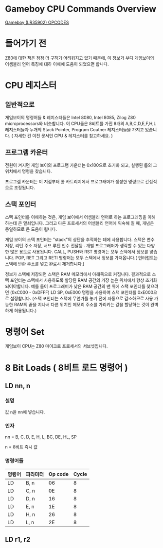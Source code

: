 # Gameboy CPU Commands Overview

[Gameboy (LR35902) OPCODES](https://www.pastraiser.com/cpu/gameboy/gameboy_opcodes.html)

# 들어가기 전

Z80에 대한 책은 점점 더 구하기 어려워지고 있기 때문에, 이 정보가 부디 게임보이의 어셈블러 언어 특징에 대하 이해에 도움이 되었으면 합니다. 

# CPU 레지스터

## 일반적으로

게임보이의 명령어들 & 레지스터들은 Intel 8080, Intel 8085, Zilog Z80 microprocessors와 비슷합니다. 이 CPU들은 8비트를 가진 8개의 A,B,C,D,E,F,H,L 레지스터들과 두개의 Stack Pointer, Program Coutner 레지스터들을 가지고 있습니다.  ( 자세한 건 이전 문서인 CPU & 레지스터를 참고하세요. ) 

## 프로그램 카운터

전원이 켜지면 게임 보이의 프로그램 카운터는 0x100으로 초기화 되고, 실행된 롬의 그 위치에서 명령을 찾습니다.

프로그램 카운터는 이 지점부터 롬 카트리지에서 프로그래머가 생성한 명령으로 간접적으로 조정됩니다. 

## 스택 포인터

스택 포인터를 이해하는 것은, 게임 보이에서 어셈블리 언어로 하는 프로그래밍을 이해하는데 큰 열쇠입니다. 그리고 다른 프로세서의 어셈블리 언어에 익숙해 질 때, 개념은 동일하므로 큰 도움이 됩니다.

게임 보이의 스택 포인터는 "stack"의 상단을 추적하는 데에 사용합니다. 스택은 변수 저장, 리턴 주소 저장, 서브 루틴 인수 전달등 . 개별 프로그래머가 생각할 수 있는 다양한 많은 용도로 사용됩니다.  CALL, PUSH와 RST 명령어는 모두 스택에서 정보를 넣습니다. POP, RET 그리고 RETI 명령어는 모두 스택에서 정보를 가져옵니다.( 인터럽트는 스택에 반환 주소를 넣고 완료시 제거합니다.)  

정보가 스택에 저장되면 스택은 RAM 메모리에서 아래쪽으로 커집니다. 결과적으로 스택 포인터는 스택에서 사용하도록 할당된 RAM 공간의 가장 높은 위치에서 항상 초기화되어야합니다. 예를 들어 프로그래머가 낮은 RAM 공간의 맨 위에 스택 포인터를 찾으려면 (0xC000 - 0xDFFF) LD SP, 0xE000 명령을 사용하여 스택 포인터를 0xE000으로 설정합니다. (스택 포인터는 스택에 무언가를 놓기 전에 자동으로 감소하므로 사용 가능한 RAM의 끝을 지나서 다른 위치인 메모리 주소를 가리키는 값을 할당하는 것이 완벽하게 허용됩니다.)

# 명령어 Set

게임보이 CPU는 Z80 마이크로 프로세서의 서브셋입니다. 

# 8 Bit Loads ( 8비트 로드 명령어 )

## LD nn, n

### 설명

값 n을 nn에 넣습니다.

### 인자

nn = B, C, D, E, H, L, BC, DE, HL, SP

n = 8비트 즉시 값

### 명령어들

| 명령어 | 파라미터 | Op code | Cycle |
| ------ | -------- | ------- | ----- |
| LD     | B, n     | 06      | 8     |
| LD     | C, n     | 0E      | 8     |
| LD     | D, n     | 16      | 8     |
| LD     | E, n     | 1E      | 8     |
| LD     | H, n     | 26      | 8     |
| LD     | L, n     | 2E      | 8     |

## LD r1, r2